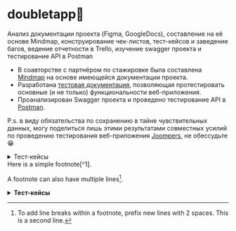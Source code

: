# doubletapp🤘
Анализ документации проекта (Figma, GoogleDocs), составление на её основе Mindmap, конструирование чек-листов, тест-кейсов и заведение багов, ведение отчетности в Trello, изучение swagger проекта и тестирование API в Postman
<ul>
<li>  В соавторстве с партнёром по стажировке была составлена <a href="https://miro.com/app/board/uXjVN7DDAOk=/?share_link_id=757449914350">Mindmap</a> на основе имеющейся документации проекта. </li> 
<li>  Разработана <a href="https://docs.google.com/spreadsheets/d/1uY7qUu1XAoKXNG6wd3uW6qfrXwS26IECWxh-r2KhdS4/edit?usp=sharing">тестовая документация</a>, позволяющая протестировать основные (и не только) функциональности веб-приложения. </li> 
<li>  Проанализирован Swagger проекта и проведено тестирование API в <a href="https://www.postman.com/security-astronomer-72485128/workspace/joompers/collection/29368662-2102a070-e55d-4c2b-95c6-ae788fda7050?action=share&creator=29368662">Postman</a>.</li> 
</ul>

P.s. в виду обязательства по сохранению в тайне чувствительных данных, могу поделиться лишь этими результатами совместных усилий по проведению тестирования веб-приложения <a href="https://www.joompers.com/">Joompers</a>, не обессудьте😁 

<details>
<summary>Тест-кейсы</summary>

| ID | Заголовок | Предусловия | Тестовые данные | Шаги | Ожидаемый результат |
|:--:|:---------:|:------------:|:---------------:|:----:|:-------------------:|
| 1  | Пример    | Пример       | Пример          | 1. Первый шаг<br>2. Второй шаг<br>3. Третий шаг | Пример              |
| 2  | Пример    | Пример       | Пример          | 1. Первый шаг<br>2. Второй шаг<br>3. Третий шаг | Пример              |
| ...| ...       | ...          | ...             | ...  | ...                 |

</details>
Here is a simple footnote[^1].

A footnote can also have multiple lines[^2].

[^1]: My reference.
[^2]: To add line breaks within a footnote, prefix new lines with 2 spaces.
  This is a second line.
  
<details>
<summary><b>Тест-кейсы</b></summary>
<table>
  <tr style="background-color: #e6f9e6;"> <!-- Светло-зеленый фон для заголовочной строки -->
    <th>ID</th>
    <th>Заголовок</th>
    <th>Предусловия</th>
    <th>Тестовые данные</th>
    <th>Шаги</th>
    <th>Ожидаемый результат</th>
  </tr>
  <tr>
    <td align="center">1</td>
    <td align="center">Пример</td>
    <td align="center">Пример</td>
    <td align="center">Пример</td>
    <td align="center">
      <ol>
        <li>Первый шаг</li>
        <li>Второй шаг</li>
        <li>Третий шаг</li>
      </ol>
    </td>
    <td align="center">Пример</td>
  </tr>
  <tr>
    <td align="center">2</td>
    <td align="center">...</td>
    <td align="center">...</td>
    <td align="center">...</td>
    <td align="center">...</td>
    <td align="center">...</td>
  </tr>
  <!-- Добавьте дополнительные строки по мере необходимости -->
</table>
</details>
